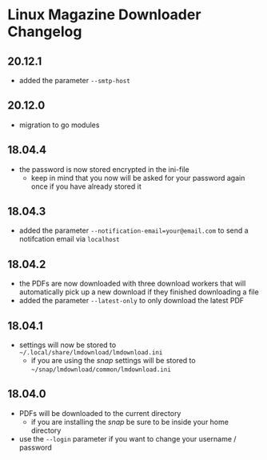 # Linux Magazine Downloader Changelog

## 20.12.1
- added the parameter `--smtp-host`

## 20.12.0
- migration to go modules

## 18.04.4
- the password is now stored encrypted in the ini-file
    - keep in mind that you now will be asked for your password again once if you have already stored it

## 18.04.3
- added the parameter `--notification-email=your@email.com` to send a notifcation email via `localhost`

## 18.04.2
- the PDFs are now downloaded with three download workers that will automatically
  pick up a new download if they finished downloading a file
- added the parameter `--latest-only` to only download the latest PDF

## 18.04.1
- settings will now be stored to `~/.local/share/lmdownload/lmdownload.ini`
    - if you are using the *snap* settings will be stored to `~/snap/lmdownload/common/lmdownload.ini`

## 18.04.0
- PDFs will be downloaded to the current directory
    - if you are installing the *snap* be sure to be inside your home directory
- use the `--login` parameter if you want to change your username / password
